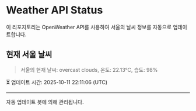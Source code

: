 
# Weather API Status

이 리포지토리는 OpenWeather API를 사용하여 서울의 날씨 정보를 자동으로 업데이트합니다.

## 현재 서울 날씨
> 서울의 현재 날씨: overcast clouds, 온도: 22.13°C, 습도: 98%

⏳ 업데이트 시간: 2025-10-11 22:11:06 (UTC)

---
자동 업데이트 봇에 의해 관리됩니다.
